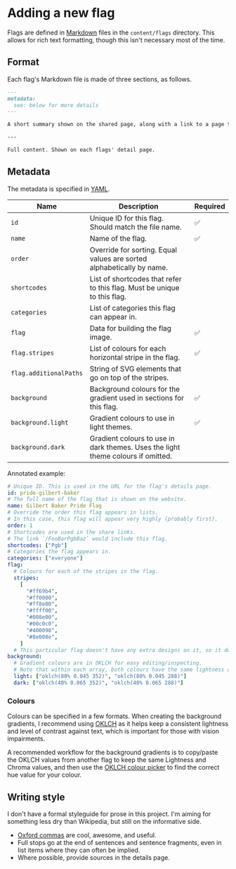 # Adding a new flag

Flags are defined in [Markdown](https://github.com/adam-p/markdown-here/wiki/Markdown-Cheatsheet) files in the `content/flags` directory. This allows for rich text formatting, though this isn't necessary most of the time.

## Format

Each flag's Markdown file is made of three sections, as follows.

```md
---
metadata:
  see: below for more details
---

A short summary shown on the shared page, along with a link to a page that contains the full content below.

---

Full content. Shown on each flags' detail page.
```

## Metadata

The metadata is specified in [YAML](https://yaml.org/).

| Name                   | Description                                                                      | Required |
| ---------------------- | -------------------------------------------------------------------------------- | -------- |
| `id`                   | Unique ID for this flag. Should match the file name.                             | ✅       |
| `name`                 | Name of the flag.                                                                | ✅       |
| `order`                | Override for sorting. Equal values are sorted alphabetically by name.            |          |
| `shortcodes`           | List of shortcodes that refer to this flag. Must be unique to this flag.         |          |
| `categories`           | List of categories this flag can appear in.                                      |          |
| `flag`                 | Data for building the flag image.                                                | ✅       |
| `flag.stripes`         | List of colours for each horizontal stripe in the flag.                          | ✅       |
| `flag.additionalPaths` | String of SVG elements that go on top of the stripes.                            |          |
| `background`           | Background colours for the gradient used in sections for this flag.              | ✅       |
| `background.light`     | Gradient colours to use in light themes.                                         | ✅       |
| `background.dark`      | Gradient colours to use in dark themes. Uses the light theme colours if omitted. |          |

Annotated example:

```yaml
# Unique ID. This is used in the URL for the flag's details page.
id: pride-gilbert-baker
# The full name of the flag that is shown on the website.
name: Gilbert Baker Pride Flag
# Override the order this flag appears in lists.
# In this case, this flag will appear very highly (probably first).
order: 1
# Shortcodes are used in the share links.
# The link `/FooBarPgbBaz` would include this flag.
shortcodes: ["Pgb"]
# Categories the flag appears in.
categories: ["everyone"]
flag:
  # Colours for each of the stripes in the flag.
  stripes:
    [
      "#ff69b4",
      "#ff0000",
      "#ff8e00",
      "#ffff00",
      "#008e00",
      "#00c0c0",
      "#400098",
      "#8e008e",
    ]
  # This particular flag doesn't have any extra designs on it, so it doesn't have `additionalPaths`.
background:
  # Gradient colours are in OKLCH for easy editing/inspecting.
  # Note that within each array, both colours have the same lightness and chroma.
  light: ["oklch(80% 0.045 352)", "oklch(80% 0.045 288)"]
  dark: ["oklch(40% 0.065 352)", "oklch(40% 0.065 288)"]
```

### Colours

Colours can be specified in a few formats. When creating the background gradients, I recommend using [OKLCH](https://bottosson.github.io/posts/oklab/) as it helps keep a consistent lightness and level of contrast against text, which is important for those with vision impairments.

A recommended workflow for the background gradients is to copy/paste the OKLCH values from another flag to keep the same Lightness and Chroma values, and then use the [OKLCH colour picker](oklch.evilmartians.io/) to find the correct hue value for your colour.

## Writing style

I don't have a formal styleguide for prose in this project. I'm aiming for something less dry than Wikipedia, but still on the informative side.

- [Oxford commas](https://en.wikipedia.org/wiki/Serial_comma) are cool, awesome, and useful.
- Full stops go at the end of sentences and sentence fragments, even in list items where they can often be implied.
- Where possible, provide sources in the details page.
